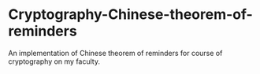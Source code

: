 # Cryptography-Chinese-theorem-of-reminders
An implementation of Chinese theorem of reminders for course of cryptography on my faculty. 
